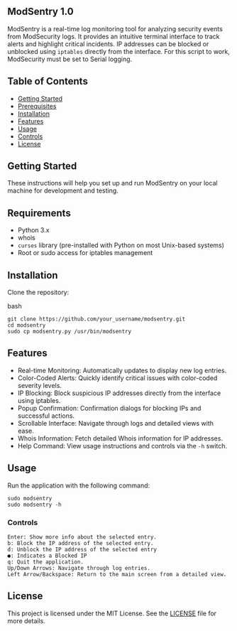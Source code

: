 ## ModSentry 1.0

ModSentry is a real-time log monitoring tool for analyzing security events from ModSecurity logs. It provides an intuitive terminal interface to track alerts and highlight critical incidents. IP addresses can be blocked or unblocked using `iptables` directly from the interface. For this script to work, ModSecurity must be set to Serial logging.

## Table of Contents

- [Getting Started](#getting-started)
- [Prerequisites](#prerequisites)
- [Installation](#installation)
- [Features](#features)
- [Usage](#usage)
- [Controls](#controls)
- [License](#license)

## Getting Started

These instructions will help you set up and run ModSentry on your local machine for development and testing.

## Requirements

- Python 3.x
- whois
- `curses` library (pre-installed with Python on most Unix-based systems)
- Root or sudo access for iptables management

## Installation

Clone the repository:

bash
```
git clone https://github.com/your_username/modsentry.git
cd modsentry
sudo cp modsentry.py /usr/bin/modsentry
```
## Features

- Real-time Monitoring: Automatically updates to display new log entries.
- Color-Coded Alerts: Quickly identify critical issues with color-coded severity levels.
- IP Blocking: Block suspicious IP addresses directly from the interface using iptables.
- Popup Confirmation: Confirmation dialogs for blocking IPs and successful actions.
- Scrollable Interface: Navigate through logs and detailed views with ease.
- Whois Information: Fetch detailed Whois information for IP addresses.
- Help Command: View usage instructions and controls via the `-h` switch.

## Usage
Run the application with the following command:
```
sudo modsentry
sudo modsentry -h
```
### Controls
```
Enter: Show more info about the selected entry.
b: Block the IP address of the selected entry.
d: Unblock the IP address of the selected entry
●: Indicates a Blocked IP
q: Quit the application.
Up/Down Arrows: Navigate through log entries.
Left Arrow/Backspace: Return to the main screen from a detailed view.
```
## License

This project is licensed under the MIT License. See the [LICENSE](./LICENSE) file for more details.
